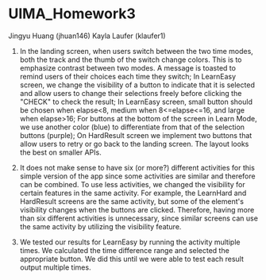 # UIMA_Homework3

Jingyu Huang (jhuan146)
Kayla Laufer (klaufer1)

1. In the landing screen, when users switch between the two time modes, both the track and the
   thumb of the switch change colors. This is to emphasize contrast between two modes. A message
   is toasted to remind users of their choices each time they switch;
   In LearnEasy screen, we change the visibility of a button to indicate that it is selected and
   allow users to change their selections freely before clicking the "CHECK" to check the result;
   In LearnEasy screen, small button should be chosen when elapse<8, medium when 8<=elapse<=16, and
   large when elapse>16;
   For buttons at the bottom of the screen in Learn Mode, we use another color (blue) to 
   differentiate from that of the selection buttons (purple);
   On HardResult screen we implement two buttons that allow users to retry or go back to the
   landing screen.
   The layout looks the best on smaller APIs.

2. It does not make sense to have six (or more?) different activities for this simple version of 
   the app since some activities are similar and therefore can be combined. To use less activities,
   we changed the visibility for certain features in the same activity. For example, the LearnHard
   and HardResult screens are the same activity, but some of the element's visibility changes when
   the buttons are clicked. Therefore, having more than six different activities is unnecessary, since
   similar screens can use the same activity by utilizing the visibility feature.

3. We tested our results for LearnEasy by running the activity multiple times. We calculated the time
   difference range and selected the appropriate button. We did this until we were able to test each
   result output multiple times.